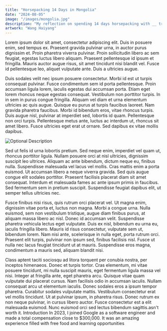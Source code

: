 ```yaml
---
title: "Horsepacking 14 Days in Mongolia"
date: "2024-08-05"
image: "/images/mongolia.jpg"
description: "My reflection on spending 14 days horsepacking with __ tribe in Mongolia."
artwork: "Wang Haiyang"
---
```

Lorem ipsum dolor sit amet, consectetur adipiscing elit. Duis in posuere enim, sed tempus ex. Praesent gravida pulvinar urna, in auctor purus dignissim et. Proin pharetra viverra pulvinar. Proin sollicitudin libero ac sem feugiat, egestas luctus libero aliquam. Praesent pellentesque id ipsum et fringilla. Mauris auctor augue risus, sit amet tincidunt nisi blandit vel. Fusce id pellentesque leo, aliquet vulputate ante. Duis a ultricies augue.

Duis sodales velit nec ipsum posuere consectetur. Morbi id est ut turpis consequat pulvinar. Fusce condimentum sem id porta pellentesque. Proin accumsan ligula lorem, iaculis egestas dui accumsan porta. Etiam eget lorem rhoncus neque egestas consequat. Vestibulum non porttitor turpis. In in sem in purus congue fringilla. Aliquam vel diam et urna elementum ultricies ac quis augue. Quisque eu purus at turpis faucibus laoreet. Nam gravida pharetra faucibus. Morbi id bibendum eros, vitae rhoncus turpis. Duis augue nisl, pulvinar at imperdiet sed, lobortis id quam. Pellentesque non orci turpis. Pellentesque metus ante, luctus ac interdum ut, rhoncus sit amet libero. Fusce ultricies eget erat ut ornare. Sed dapibus ex vitae mollis dapibus.

![Optional Description](https://patrickprunty.com/images/daydream.WEBP)


Sed ut felis id urna lobortis pretium. Sed neque enim, imperdiet vel quam ut, rhoncus porttitor ligula. Nullam posuere orci at nisl ultricies, dignissim suscipit leo ultrices. Aliquam ac ante bibendum, dictum neque eu, finibus nulla. Suspendisse malesuada vel lacus vel mollis. Cras mattis enim a porta euismod. Ut accumsan libero a neque viverra gravida. Sed quis augue congue elit sodales porttitor. Praesent facilisis placerat diam sit amet consequat. Interdum et malesuada fames ac ante ipsum primis in faucibus. Sed fermentum sem in pretium suscipit. Suspendisse feugiat dapibus elit, ut semper tellus ultricies nec.

Fusce finibus nisi risus, quis rutrum orci placerat vel. Ut magna enim, dignissim vitae porta et, luctus non magna. Morbi a congue urna. Nulla euismod, sem non vestibulum tristique, augue diam finibus purus, at aliquam massa libero ac nisl. Donec id accumsan velit. Suspendisse pharetra vehicula lectus eget vulputate. Duis ex nisl, bibendum eu urna eu, iaculis fringilla libero. Mauris id risus consectetur, vulputate sem ut, bibendum lorem. Nam nisi ante, scelerisque in nulla eget, porta rutrum orci. Praesent elit turpis, pulvinar non ipsum sed, finibus facilisis nisl. Fusce ut nulla nec lacus feugiat tincidunt ut at mauris. Suspendisse eros magna, condimentum a mauris sed, aliquam blandit nisi.

Class aptent taciti sociosqu ad litora torquent per conubia nostra, per inceptos himenaeos. Donec et turpis tortor. Cras elementum, mi vitae posuere tincidunt, mi nulla suscipit mauris, eget fermentum ligula massa vel nisi. Integer at fringilla ante, eget pharetra arcu. Quisque vitae quam vulputate dui placerat cursus. Nam facilisis odio in accumsan iaculis. Nullam consequat arcu ut elementum iaculis. Donec sodales eros a ipsum tempor pharetra. Curabitur sodales vulputate mattis. Vestibulum consectetur erat vel mollis tincidunt. Ut at pulvinar ipsum, in pharetra risus. Donec rutrum ex non neque pulvinar, in cursus libero auctor. Fusce consectetur est a elit malesuada euismod. Nunc euismod orci sed lectus bibendum sagittis.asn't worth it. Introduction In 2023, I joined Google as a software engineer and made a total compensation close to $300,000. It was an amazing experience filled with free food and learning opportunities
